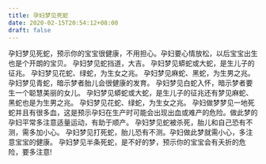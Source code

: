 ```yaml
---
title: 孕妇梦见死蛇
date: 2020-02-15T20:54:12+08:00
draft: false
---
```


孕妇梦见死蛇，预示你的宝宝很健康，不用担心。孕妇要心情放松，以后宝宝出生也是个开朗的宝贝。
孕妇梦见蛇挡道，大吉。
孕妇梦见蟒蛇或大蛇，是生儿子的征兆。
孕妇梦见花蛇、绿蛇，为生女之兆。
孕妇梦见麻蛇、黑蛇，为生男之兆。
孕妇梦见青蛇，暗示梦者胎儿会很健康的发育。
孕妇梦见白蛇入怀，暗示梦者要生一个聪慧美丽的女儿。
孕妇梦见蟒蛇或大蛇，是生儿子的征兆还有梦见麻蛇、黑蛇也是为生男之兆。
孕妇梦见花蛇、绿蛇，为生女之兆。
孕妇做梦梦见一地死蛇并且有很多血，这是预示孕妇在生产时可能会出现出血或难产的危险。做此梦的孕妇平常多注意适量运动，有助于顺产。
孕妇梦见蛇被杀死，胎儿和自己恐有不测，需多加小心。
孕妇梦见打死蛇，胎儿恐有不测。孕妇做此梦就需小心，多注意宝宝的健康。
孕妇梦见半条死蛇，是不好的梦，预示你的宝宝会有夭折的危险，要多注意!